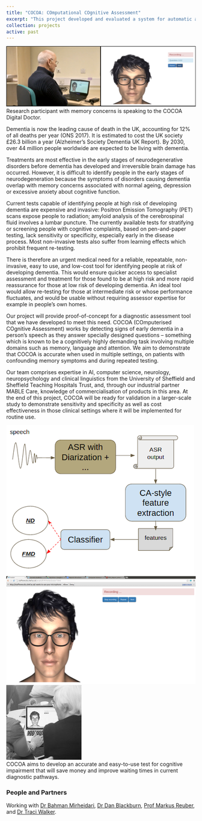 ```yaml
---
title: "COCOA: COmputational COgnitive Assessment"
excerpt: "This project developed and evaluated a system for automatic assessment of a person's cognitive impairment based on how they interact with an on-screen digital doctor virtual agent."
collection: projects
active: past
---
```



<div class="img_row">
    <img class="col three left" src="assets/img/IVA.png" alt="" title="Speaking to the Digital Doctor" />
</div>
<div class="col three caption">
   Research participant with memory concerns is speaking to the COCOA Digital Doctor.
</div>

<p>Dementia is now the leading cause of death in the UK, accounting for 12% of all deaths per year (ONS 2017). It is estimated to cost the UK society £26.3 billion a year (Alzheimer’s Society Dementia UK Report). By 2030, over 44 million people worldwide are expected to be living with dementia.</p>

<p>Treatments are most effective in the early stages of neurodegenerative disorders before dementia has developed and irreversible brain damage has occurred. However, it is difficult to identify people in the early stages of neurodegeneration because the symptoms of disorders causing dementia overlap with memory concerns associated with normal ageing, depression or excessive anxiety about cognitive function.</p>

<p>Current tests capable of identifying people at high risk of developing dementia are expensive and invasive: Positron Emission Tomography (PET) scans expose people to radiation; amyloid analysis of the cerebrospinal fluid involves a lumbar puncture. The currently available tests for stratifying or screening people with cognitive complaints, based on pen-and-paper testing, lack sensitivity or specificity, especially early in the disease process. Most non-invasive tests also suffer from learning effects which prohibit frequent re-testing.</p>

<p>There is therefore an urgent medical need for a reliable, repeatable, non-invasive, easy to use, and low-cost tool for identifying people at risk of developing dementia. This would ensure quicker access to specialist assessment and treatment for those found to be at high risk and more rapid reassurance for those at low risk of developing dementia. An ideal tool would allow re-testing for those at intermediate risk or whose performance fluctuates, and would be usable without requiring assessor expertise for example in people’s own homes.</p>

<p>Our project will provide proof-of-concept for a diagnostic assessment tool that we have developed to meet this need. COCOA (COmputerised COgnitive Assessment) works by detecting signs of early dementia in a person’s speech as they answer specially designed questions – something which is known to be a cognitively highly demanding task involving multiple domains such as memory, language and attention. We aim to demonstrate that COCOA is accurate when used in multiple settings, on patients with confounding memory symptoms and during repeated testing.</p>

<p>Our team comprises expertise in AI, computer science, neurology, neuropsychology and clinical linguistics from the University of Sheffield and Sheffield Teaching Hospitals Trust, and, through our industrial partner MABLE Care, knowledge of commercialisation of products in this area. At the end of this project, COCOA will be ready for validation in a larger-scale study to demonstrate sensitivity and specificity as well as cost effectiveness in those clinical settings where it will be implemented for routine use.</p>

<div class="img_row">
    <img class="col one left" src="assets/img/AutomaticCA_o.png" alt="" title="Dementia Detection Classification Pipeline" />
    <img class="col one left" src="assets/img/InitialAvatar.png" alt="" title="Intelligent Virtual Agent" />
    <img class="col one left" src="assets/img/iva_setting.jpg" alt="" title="Using the Digital Doctor" />
</div>
<div class="col three caption">
    COCOA aims to develop an accurate and easy-to-use test for cognitive impairment that will save money and improve waiting times in current diagnostic pathways.
</div>

<h3 id="people">People and Partners</h3>
<p>Working with <a href="https://www.sheffield.ac.uk/dcs/people/research-staff/bmirheidari/profile">Dr Bahman Mirheidari</a>, <a href="https://www.sheffield.ac.uk/neuroscience/staff/blackburn">Dr Dan Blackburn</a>, <a href="https://www.sheffield.ac.uk/neuroscience/staff/reuber">Prof Markus Reuber</a>, and <a href="https://www.sheffield.ac.uk/hcs/staff/walker/index">Dr Traci Walker</a>.</p>


